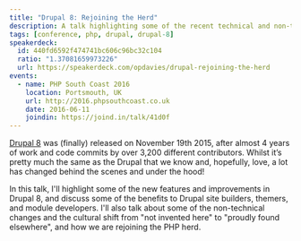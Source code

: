 ```yaml
---
title: "Drupal 8: Rejoining the Herd"
description: A talk highlighting some of the recent technical and non-technical changes in Drupal 8.
tags: [conference, php, drupal, drupal-8]
speakerdeck:
  id: 440fd6592f474741bc606c96bc32c104
  ratio: "1.37081659973226"
  url: https://speakerdeck.com/opdavies/drupal-rejoining-the-herd
events:
  - name: PHP South Coast 2016
    location: Portsmouth, UK
    url: http://2016.phpsouthcoast.co.uk
    date: 2016-06-11
    joindin: https://joind.in/talk/41d0f
---
```


[Drupal 8][0] was (finally) released on November 19th 2015, after almost 4 years of work and code commits by over 3,200 different contributors. Whilst it’s pretty much the same as the Drupal that we know and, hopefully, love, a lot has changed behind the scenes and under the hood!

In this talk, I'll highlight some of the new features and improvements in Drupal 8, and discuss some of the benefits to Drupal site builders, themers, and module developers. I'll also talk about some of the non-technical changes and the cultural shift from "not invented here" to "proudly found elsewhere", and how we are rejoining the PHP herd.

[0]: https://www.drupal.org/8
